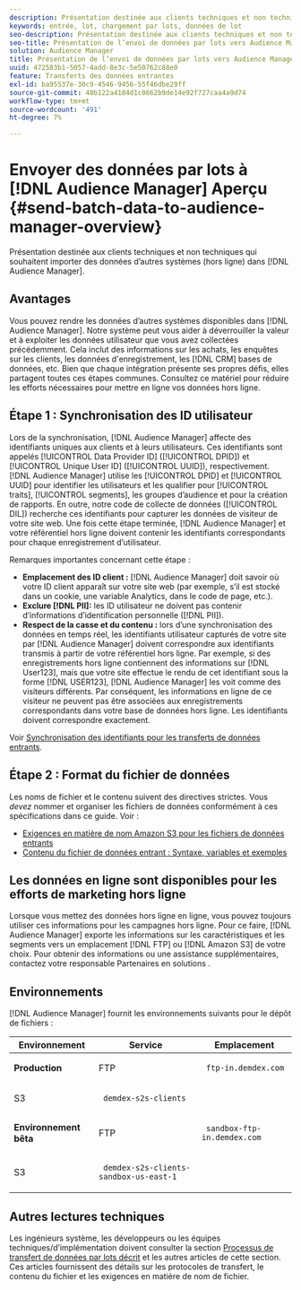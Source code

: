 ```yaml
---
description: Présentation destinée aux clients techniques et non techniques qui souhaitent importer dans l’Audience Manager des données d’autres systèmes (hors ligne).
keywords: entrée, lot, chargement par lots, données de lot
seo-description: Présentation destinée aux clients techniques et non techniques qui souhaitent importer dans l’Audience Manager des données d’autres systèmes (hors ligne). Pour ce faire, utilisez l’option de chargement par lots dans Audience Manager.
seo-title: Présentation de l’envoi de données par lots vers Audience Manager
solution: Audience Manager
title: Présentation de l’envoi de données par lots vers Audience Manager
uuid: 472583b1-5057-4add-8e3c-5e50762c88e0
feature: Transferts des données entrantes
exl-id: ba95537e-30c9-4546-9456-55f46dbe29ff
source-git-commit: 48b122a4184d1c0662b9de14e92f727caa4a9d74
workflow-type: tm+mt
source-wordcount: '491'
ht-degree: 7%

---
```


# Envoyer des données par lots à [!DNL Audience Manager] Aperçu {#send-batch-data-to-audience-manager-overview}

Présentation destinée aux clients techniques et non techniques qui souhaitent importer des données d’autres systèmes (hors ligne) dans [!DNL Audience Manager].

## Avantages

Vous pouvez rendre les données d’autres systèmes disponibles dans [!DNL Audience Manager]. Notre système peut vous aider à déverrouiller la valeur et à exploiter les données utilisateur que vous avez collectées précédemment. Cela inclut des informations sur les achats, les enquêtes sur les clients, les données d&#39;enregistrement, les [!DNL CRM] bases de données, etc. Bien que chaque intégration présente ses propres défis, elles partagent toutes ces étapes communes. Consultez ce matériel pour réduire les efforts nécessaires pour mettre en ligne vos données hors ligne.

## Étape 1 : Synchronisation des ID utilisateur

Lors de la synchronisation, [!DNL Audience Manager] affecte des identifiants uniques aux clients et à leurs utilisateurs. Ces identifiants sont appelés [!UICONTROL Data Provider ID] ([!UICONTROL DPID]) et [!UICONTROL Unique User ID] ([!UICONTROL UUID]), respectivement. [!DNL Audience Manager] utilise les  [!UICONTROL DPID] et  [!UICONTROL UUID] pour identifier les utilisateurs et les qualifier pour  [!UICONTROL traits],  [!UICONTROL segments], les groupes d’audience et pour la création de rapports. En outre, notre code de collecte de données ([!UICONTROL DIL]) recherche ces identifiants pour capturer les données de visiteur de votre site web. Une fois cette étape terminée, [!DNL Audience Manager] et votre référentiel hors ligne doivent contenir les identifiants correspondants pour chaque enregistrement d’utilisateur.

Remarques importantes concernant cette étape :

* **Emplacement des ID client :** [!DNL Audience Manager] doit savoir où votre ID client apparaît sur votre site web (par exemple, s’il est stocké dans un cookie, une variable Analytics, dans le code de page, etc.).
* **Exclure  [!DNL PII]:** les ID utilisateur ne doivent pas contenir d’informations d’identification personnelle ([!DNL PII]).
* **Respect de la casse et du contenu :** lors d’une synchronisation des données en temps réel, les identifiants utilisateur capturés de votre site par  [!DNL Audience Manager] doivent correspondre aux identifiants transmis à partir de votre référentiel hors ligne. Par exemple, si des enregistrements hors ligne contiennent des informations sur [!DNL User123], mais que votre site effectue le rendu de cet identifiant sous la forme [!DNL USER123], [!DNL Audience Manager] les voit comme des visiteurs différents. Par conséquent, les informations en ligne de ce visiteur ne peuvent pas être associées aux enregistrements correspondants dans votre base de données hors ligne. Les identifiants doivent correspondre exactement.

Voir [Synchronisation des identifiants pour les transferts de données entrants](../../../integration/sending-audience-data/batch-data-transfer-explained/id-sync-http.md).

## Étape 2 : Format du fichier de données

Les noms de fichier et le contenu suivent des directives strictes. Vous *devez* nommer et organiser les fichiers de données conformément à ces spécifications dans ce guide. Voir :

* [Exigences en matière de nom Amazon S3 pour les fichiers de données entrants](../../../integration/sending-audience-data/batch-data-transfer-explained/inbound-s3-filenames.md)
* [Contenu du fichier de données entrant : Syntaxe, variables et exemples](../../../integration/sending-audience-data/batch-data-transfer-explained/inbound-file-contents.md)

## Les données en ligne sont disponibles pour les efforts de marketing hors ligne

Lorsque vous mettez des données hors ligne en ligne, vous pouvez toujours utiliser ces informations pour les campagnes hors ligne. Pour ce faire, [!DNL Audience Manager] exporte les informations sur les caractéristiques et les segments vers un emplacement [!DNL FTP] ou [!DNL Amazon S3] de votre choix. Pour obtenir des informations ou une assistance supplémentaires, contactez votre responsable Partenaires en solutions .

## Environnements

[!DNL Audience Manager] fournit les environnements suivants pour le dépôt de fichiers :

<table id="table_A61AA64578944B23B5A7355F2A76E882"> 
 <thead> 
  <tr> 
   <th colname="col1" class="entry"> Environnement </th> 
   <th colname="col02" class="entry"> Service </th> 
   <th colname="col2" class="entry"> Emplacement </th> 
  </tr> 
 </thead>
 <tbody> 
  <tr> 
   <td colname="col1" morerows="1"> <b>Production</b> </td> 
   <td colname="col02"> FTP </td> 
   <td colname="col2"> <p> <code> ftp-in.demdex.com</code> </p> </td> 
  </tr> 
  <tr> 
   <td colname="col02"> S3 </td> 
   <td colname="col2"> <p> <code> demdex-s2s-clients</code> </p> </td> 
  </tr> 
  <tr> 
   <td colname="col1" morerows="1"> <b>Environnement bêta</b> </td> 
   <td colname="col02"> FTP </td> 
   <td colname="col2"> <p><code> sandbox-ftp-in.demdex.com</code> </p> </td> 
  </tr> 
  <tr> 
   <td colname="col02"> S3 </td> 
   <td colname="col2"> <p> <code> demdex-s2s-clients-sandbox-us-east-1</code> </p> </td> 
  </tr> 
 </tbody> 
</table>

## Autres lectures techniques

Les ingénieurs système, les développeurs ou les équipes techniques/d’implémentation doivent consulter la section [Processus de transfert de données par lots décrit](../../../integration/sending-audience-data/batch-data-transfer-explained/batch-data-transfer-explained.md) et les autres articles de cette section. Ces articles fournissent des détails sur les protocoles de transfert, le contenu du fichier et les exigences en matière de nom de fichier.
